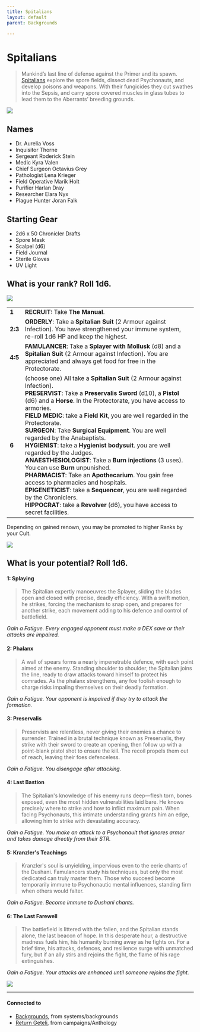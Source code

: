 ```yaml
---
title: Spitalians
layout: default
parent: Backgrounds

---
```


# Spitalians

> Mankind’s last line of defense against the Primer and its spawn. [Spitalians](https://degenesis.com/world/cults/spitalians) explore the spore fields, dissect dead Psychonauts, and develop poisons and weapons. With their fungicides they cut swathes into the Sepsis, and carry spore covered muscles in glass tubes to lead them to the Aberrants’ breeding grounds.

![](https://a.storyblok.com/f/72501/2715x3840/8900dcd07d/001-spitalians-archetype.jpg)

## Names

- Dr. Aurelia Voss
- Inquisitor Thorne
- Sergeant Roderick Stein
- Medic Kyra Valen
- Chief Surgeon Octavius Grey
- Pathologist Lena Krieger
- Field Operative Marik Holt
- Purifier Harlan Dray
- Researcher Elara Nyx
- Plague Hunter Joran Falk

## Starting Gear

- 2d6 x 50 Chronicler Drafts
- Spore Mask
- Scalpel (d6)
- Field Journal
- Sterile Gloves
- UV Light

## What is your rank? Roll 1d6.

![](https://i.imgur.com/LKEOuPq.png)

|         |                                                                                                                                                                                                                                                                                                                                                                                                                                                                                                                                                                                                                                                                                                                                                                                                                                                               |
| ------- | ------------------------------------------------------------------------------------------------------------------------------------------------------------------------------------------------------------------------------------------------------------------------------------------------------------------------------------------------------------------------------------------------------------------------------------------------------------------------------------------------------------------------------------------------------------------------------------------------------------------------------------------------------------------------------------------------------------------------------------------------------------------------------------------------------------------------------------------------------------- |
| **1**   | **RECRUIT:** Take **The Manual**.                                                                                                                                                                                                                                                                                                                                                                                                                                                                                                                                                                                                                                                                                                                                                                                                                             |
| **2:3** | **ORDERLY**: Take a **Spitalian Suit** (2 Armour against Infection). You have strengthened your immune system, re-roll 1d6 HP and keep the highest.                                                                                                                                                                                                                                                                                                                                                                                                                                                                                                                                                                                                                                                                                                           |
| **4:5** | **FAMULANCER**: Take a **Splayer with Mollusk** (d8) and a **Spitalian Suit** (2 Armour against Infection). You are appreciated and always get food for free in the Protectorate.                                                                                                                                                                                                                                                                                                                                                                                                                                                                                                                                                                                                                                                                             |
| **6**   | (choose one) All take a **Spitalian Suit** (2 Armour against Infection).<br>**PRESERVIST**: Take a **Preservalis Sword** (d10), a **Pistol** (d6) and a **Horse**. In the Protectorate, you have access to armories.<br>**FIELD MEDIC**: take a **Field Kit**, you are well regarded in the Protectorate.<br>**SURGEON**: Take **Surgical Equipment**. You are well regarded by the Anabaptists.<br>**HYGIENIST**: take a **Hygienist bodysuit**. you are well regarded by the Judges.<br>**ANAESTHESIOLOGIST**: Take a **Burn injections** (3 uses). You can use **Burn** unpunished.<br>**PHARMACIST**: Take an **Apothecarium**. You gain free access to pharmacies and hospitals.<br>**EPIGENETICIST**: take a **Sequencer**, you are well regarded by the Chroniclers.<br>**HIPPOCRAT**: take a **Revolver** (d6), you have access to secret facilities. |

Depending on gained renown, you may be promoted to higher Ranks by your Cult.

![](https://i.imgur.com/n83TXJi.png)

## What is your potential? Roll 1d6.

#### 1: Splaying

> The Spitalian expertly manoeuvres the Splayer, sliding the blades open and closed with precise, deadly efficiency. With a swift motion, he strikes, forcing the mechanism to snap open, and prepares for another strike, each movement adding to his defence and control of battlefield.

*Gain a Fatigue. Every engaged opponent must make a DEX save or their attacks are impaired.*

#### 2: Phalanx

> A wall of spears forms a nearly impenetrable defence, with each point aimed at the enemy. Standing shoulder to shoulder, the Spitalian joins the line, ready to draw attacks toward himself to protect his comrades. As the phalanx strengthens, any foe foolish enough to charge risks impaling themselves on their deadly formation.

*Gain a Fatigue. Your opponent is impaired if they try to attack the formation.*

#### 3: Preservalis

> Preservists are relentless, never giving their enemies a chance to surrender. Trained in a brutal technique known as Preservalis, they strike with their sword to create an opening, then follow up with a point-blank pistol shot to ensure the kill. The recoil propels them out of reach, leaving their foes defenceless.

*Gain a Fatigue. You disengage after attacking.*

#### 4: Last Bastion

> The Spitalian's knowledge of his enemy runs deep—flesh torn, bones exposed, even the most hidden vulnerabilities laid bare. He knows precisely where to strike and how to inflict maximum pain. When facing Psychonauts, this intimate understanding grants him an edge, allowing him to strike with devastating accuracy.

*Gain a Fatigue. You make an attack to a Psychonault that ignores armor and takes damage directly from their STR.*

#### 5: Kranzler's Teachings

> Kranzler's soul is unyielding, impervious even to the eerie chants of the Dushani. Famulancers study his techniques, but only the most dedicated can truly master them. Those who succeed become temporarily immune to Psychonautic mental influences, standing firm when others would falter.

*Gain a Fatigue. Become immune to Dushani chants.*

#### 6: The Last Farewell

> The battlefield is littered with the fallen, and the Spitalian stands alone, the last beacon of hope. In this desperate hour, a destructive madness fuels him, his humanity burning away as he fights on. For a brief time, his attacks, defences, and resilience surge with unmatched fury, but if an ally stirs and rejoins the fight, the flame of his rage extinguishes.

*Gain a Fatigue. Your attacks are enhanced until someone rejoins the fight.*

![](https://img2.storyblok.com/3420x2162/filters:quality(90)/f/72501/4570x2887/fdff41381a/opener-spitalian.jpg)

---
#### Connected to

<!-- QueryToSerialize: LIST without ID "["+ title + "](https://terra-campaigns.github.io/"+ regexreplace(file.path, ".md", "") + ")" + ", from " + regexreplace(file.folder, "degenesis/", "") FROM ([[]]) OR outgoing([[]]) SORT file.folder DESC -->
<!-- SerializedQuery: LIST without ID "["+ title + "](https://terra-campaigns.github.io/"+ regexreplace(file.path, ".md", "") + ")" + ", from " + regexreplace(file.folder, "degenesis/", "") FROM ([[]]) OR outgoing([[]]) SORT file.folder DESC -->
- [Backgrounds](https://terra-campaigns.github.io/degenesis/systems/backgrounds/index), from systems/backgrounds
- [Return Geteli](https://terra-campaigns.github.io/degenesis/campaigns/Anthology/ReturnGeteli), from campaigns/Anthology
<!-- SerializedQuery END -->
